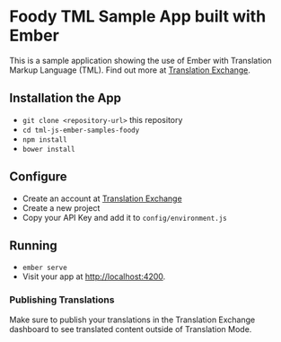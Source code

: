 # Foody TML Sample App built with Ember

This is a sample application showing the use of Ember with Translation Markup Language (TML).
Find out more at [Translation Exchange](https://translationexchange.com).

## Installation the App

* `git clone <repository-url>` this repository
* `cd tml-js-ember-samples-foody`
* `npm install`
* `bower install`

## Configure

* Create an account at [Translation Exchange](https://translationexchange.com)
* Create a new project
* Copy your API Key and add it to `config/environment.js`

## Running

* `ember serve`
* Visit your app at [http://localhost:4200](http://localhost:4200).

### Publishing Translations

Make sure to publish your translations in the Translation Exchange dashboard to see translated content outside of Translation Mode.
